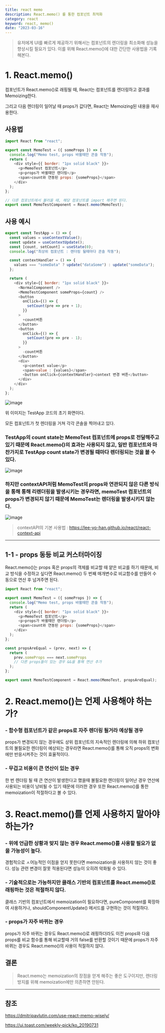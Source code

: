 ```yaml
---
title: react memo
description: React.memo() 를 통한 컴포넌트 최적화
category: react
keyword: react, memo()
date: "2023-03-16"
---
```


> 유저에게 UI를 빠르게 제공하기 위해서는 컴포넌트의 렌더링을 최소화해 성능을 향상시킬 필요가 있다. 이를 위해 React.memo()에 대한 간단한 사용법을 기록해본다.

# 1. React.memo()

컴포넌트가 React.memo()로 래핑될 때, React는 컴포넌트를 렌더링하고 결과를 Memoizing한다.

그리고 다음 렌더링이 일어날 때 props가 값다면, React는 Memoizing된 내용을 재사용한다.

## 사용법

```javascript
import React from "react";

export const MemoTest = ({ someProps }) => {
  console.log("Memo test, props 바뀔때만 콘솔 작동");
  return (
    <div style={{ border: "1px solid black" }}>
      <p>MemoTest 컴포넌트</p>
      <p>props가 바뀔때만 렌더링</p>
      <span>count와 연동된 props: {someProps}</span>
    </div>
  );
};

// 다른 컴포넌트에서 불러올 때, 해당 컴포넌트를 import 해주면 된다.
export const MemoTestComponent = React.memo(MemoTest);
```

## 사용 예시

```javascript
export const TestApp = () => {
  const values = useContextValue();
  const update = useContextUpdate();
  const [count, setCount] = useState(0);
  console.log("최상위 컴포넌트 : 렌더링 될때마다 콘솔 작동");

  const contextHandler = () => {
    values === "someData" ? update("dataSome") : update("someData");
  };

  return (
    <div style={{ border: "1px solid black" }}>
      <NormalComponent />
      <MemoTestComponent someProps={count} />
      <button
        onClick={() => {
          setCount(pre => pre + 1);
        }}
      >
        +count버튼
      </button>
      <button
        onClick={() => {
          setCount(pre => pre - 1);
        }}
      >
        -count버튼
      </button>
      <div>
        <p>context value</p>
        <span>value : {values}</span>
        <button onClick={contextHandler}>context 변경 버튼</button>
      </div>
    </div>
  );
};
```

![image](https://img1.daumcdn.net/thumb/R1280x0/?scode=mtistory2&fname=https%3A%2F%2Fblog.kakaocdn.net%2Fdn%2FVQkSV%2Fbtr37vCBXzm%2FVXiqfYdD4H2FTcw3tGVFzk%2Fimg.png)

위 이미지는 TestApp 코드의 초기 화면이다.

모든 컴포넌트가 첫 렌더링을 거쳐 각각 콘솔을 찍어내고 있다.

### TestApp의 count state는 MemoTest 컴포넌트에 props로 전달해주고 있기 때문에 React.memo()의 효과는 사용되지 않고, 일반 컴포넌트와 마찬가지로 TestApp count state가 변경될 때마다 렌더링되는 것을 볼 수 있다.

![image](https://blog.kakaocdn.net/dn/Hl6oT/btr4gSJ05tT/kipvw3VkehYfnxf2Pbq780/img.gif)

### 하지만 contextAPI처럼 MemoTest의 props와 연관되지 않은 다른 방식을 통해 통해 리렌더링을 발생시키는 경우라면, memoTest 컴포넌트의 props가 변경되지 않기 때문에 MemoTest는 렌더링을 발생시키지 않는다.

![image](https://blog.kakaocdn.net/dn/cmaheq/btr36GRW8J1/uhzNP5d6ymqDxVDGFK4Ay1/img.gif)

> contextAPI의 기본 사용법 : https://lee-yo-han.github.io/react/react-context-api

---

## 1-1 - props 동등 비교 커스터마이징

React.memo()는 props 혹은 props의 객체를 비교할 때 얕은 비교를 하기 때문에, 비교 방식을 수정하고 싶다면 React.memo() 두 번째 매개변수로 비교함수를 만들어 수동으로 연산 후 넘겨주면 된다.

```javascript
import React from "react";

export const MemoTest = ({ someProps }) => {
  console.log("Memo test, props 바뀔때만 콘솔 작동");
  return (
    <div style={{ border: "1px solid black" }}>
      <p>MemoTest 컴포넌트</p>
      <p>props가 바뀔때만 렌더링</p>
      <span>count와 연동된 props: {someProps}</span>
    </div>
  );
};

const propsAreEqual = (prev, next) => {
  return (
    prev.someProps === next.someProps
    // 다른 props들이 있는 경우 &&을 통해 연산 추가
  );
};

export const MemoTestComponent = React.memo(MemoTest, propsAreEqual);
```

# 2. React.memo()는 언제 사용해야 하는가?

### - 함수형 컴포넌트가 같은 props로 자주 렌더링 될거라 예상될 경우

props가 변경되지 않는 경우에도 상위 컴포넌트의 지속적인 렌더링에 의해 하위 컴포넌트의 불필요한 렌더링이 예상되는 경우라면 React.memo()를 통해 오직 props의 변화에만 반응시켜주는 것이 효율적이다.

### - 무겁고 비용이 큰 연산이 있는 경우

한 번 렌더링 될 때 큰 연산이 발생한다고 했을때 불필요한 렌더링이 일어난 경우 연산에 사용되는 비용이 낭비될 수 있기 때문에 이러한 경우 또한 React.memo()를 통한 memoization이 적절하다고 볼 수 있다.

# 3. React.memo()를 언제 사용하지 말아야 하는가?

### - 위에 언급한 상황과 맞지 않는 경우 React.memo()를 사용할 필요가 없을 가능성이 높다.

경험적으로 ㅅ어능적인 이점을 얻지 못한다면 memoization을 사용하지 않는 것이 좋다. 성능 관련 변경이 잘못 적용된다면 성능이 오히려 악화될 수 있다.

### - 기술적으로는 가능하지만 클래스 기반의 컴포넌트를 React.memo()로 래핑하는 것은 적절하지 않다.

클래스 기반의 컴포넌트에서 memoization이 필요하다면, pureComponent를 확장하여 사용하거나, shouldComponentUpdate() 메서드를 구현하는 것이 적절하다.

### - props가 자주 바뀌는 경우

props가 자주 바뀌는 경우도 React.memo()로 래핑하더라도 이전 props와 다음 props를 비교 함수를 통해 비교할때 거의 false를 반환할 것이기 때문에 props가 자주 바뀌는 경우도 React.memo()의 사용이 적절하지 않다.

## 결론

> React.memo는 memoization의 장점을 얻게 해주는 좋은 도구이지만, 렌더링 방지를 위해 memoization에만 의존하면 안된다.

---

## 참조

https://dmitripavlutin.com/use-react-memo-wisely/

https://ui.toast.com/weekly-pick/ko_20190731
